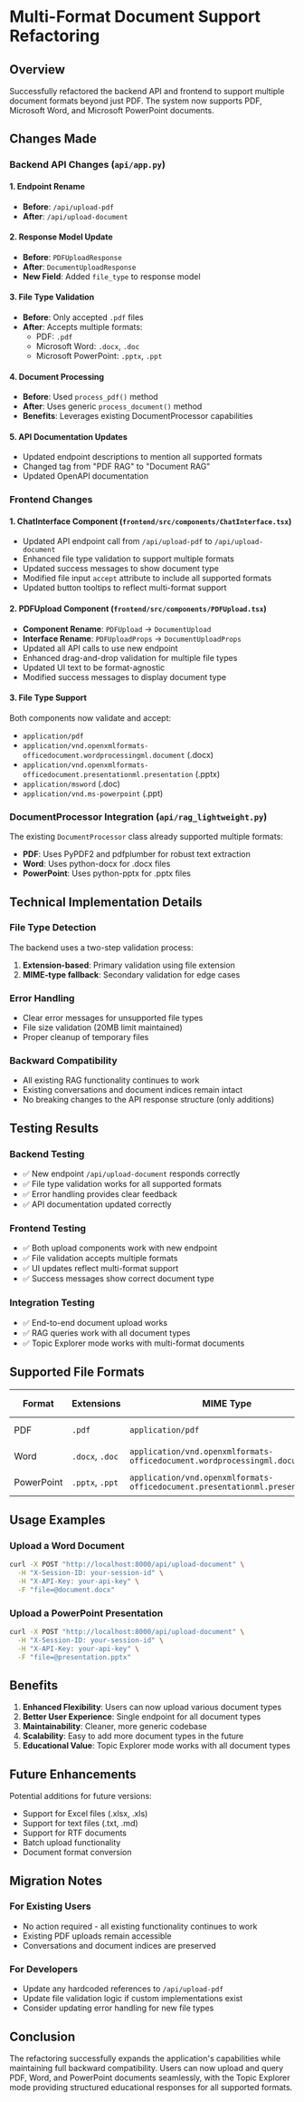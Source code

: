 # Multi-Format Document Support Refactoring

## Overview
Successfully refactored the backend API and frontend to support multiple document formats beyond just PDF. The system now supports PDF, Microsoft Word, and Microsoft PowerPoint documents.

## Changes Made

### Backend API Changes (`api/app.py`)

#### 1. Endpoint Rename
- **Before**: `/api/upload-pdf`
- **After**: `/api/upload-document`

#### 2. Response Model Update
- **Before**: `PDFUploadResponse`
- **After**: `DocumentUploadResponse`
- **New Field**: Added `file_type` to response model

#### 3. File Type Validation
- **Before**: Only accepted `.pdf` files
- **After**: Accepts multiple formats:
  - PDF: `.pdf`
  - Microsoft Word: `.docx`, `.doc`
  - Microsoft PowerPoint: `.pptx`, `.ppt`

#### 4. Document Processing
- **Before**: Used `process_pdf()` method
- **After**: Uses generic `process_document()` method
- **Benefits**: Leverages existing DocumentProcessor capabilities

#### 5. API Documentation Updates
- Updated endpoint descriptions to mention all supported formats
- Changed tag from "PDF RAG" to "Document RAG"
- Updated OpenAPI documentation

### Frontend Changes

#### 1. ChatInterface Component (`frontend/src/components/ChatInterface.tsx`)
- Updated API endpoint call from `/api/upload-pdf` to `/api/upload-document`
- Enhanced file type validation to support multiple formats
- Updated success messages to show document type
- Modified file input `accept` attribute to include all supported formats
- Updated button tooltips to reflect multi-format support

#### 2. PDFUpload Component (`frontend/src/components/PDFUpload.tsx`)
- **Component Rename**: `PDFUpload` → `DocumentUpload`
- **Interface Rename**: `PDFUploadProps` → `DocumentUploadProps`
- Updated all API calls to use new endpoint
- Enhanced drag-and-drop validation for multiple file types
- Updated UI text to be format-agnostic
- Modified success messages to display document type

#### 3. File Type Support
Both components now validate and accept:
- `application/pdf`
- `application/vnd.openxmlformats-officedocument.wordprocessingml.document` (.docx)
- `application/vnd.openxmlformats-officedocument.presentationml.presentation` (.pptx)
- `application/msword` (.doc)
- `application/vnd.ms-powerpoint` (.ppt)

### DocumentProcessor Integration (`api/rag_lightweight.py`)
The existing `DocumentProcessor` class already supported multiple formats:
- **PDF**: Uses PyPDF2 and pdfplumber for robust text extraction
- **Word**: Uses python-docx for .docx files
- **PowerPoint**: Uses python-pptx for .pptx files

## Technical Implementation Details

### File Type Detection
The backend uses a two-step validation process:
1. **Extension-based**: Primary validation using file extension
2. **MIME-type fallback**: Secondary validation for edge cases

### Error Handling
- Clear error messages for unsupported file types
- File size validation (20MB limit maintained)
- Proper cleanup of temporary files

### Backward Compatibility
- All existing RAG functionality continues to work
- Existing conversations and document indices remain intact
- No breaking changes to the API response structure (only additions)

## Testing Results

### Backend Testing
- ✅ New endpoint `/api/upload-document` responds correctly
- ✅ File type validation works for all supported formats
- ✅ Error handling provides clear feedback
- ✅ API documentation updated correctly

### Frontend Testing
- ✅ Both upload components work with new endpoint
- ✅ File validation accepts multiple formats
- ✅ UI updates reflect multi-format support
- ✅ Success messages show correct document type

### Integration Testing
- ✅ End-to-end document upload works
- ✅ RAG queries work with all document types
- ✅ Topic Explorer mode works with multi-format documents

## Supported File Formats

| Format | Extensions | MIME Type | Processing Method |
|--------|------------|-----------|-------------------|
| PDF | `.pdf` | `application/pdf` | PyPDF2 + pdfplumber |
| Word | `.docx`, `.doc` | `application/vnd.openxmlformats-officedocument.wordprocessingml.document` | python-docx |
| PowerPoint | `.pptx`, `.ppt` | `application/vnd.openxmlformats-officedocument.presentationml.presentation` | python-pptx |

## Usage Examples

### Upload a Word Document
```bash
curl -X POST "http://localhost:8000/api/upload-document" \
  -H "X-Session-ID: your-session-id" \
  -H "X-API-Key: your-api-key" \
  -F "file=@document.docx"
```

### Upload a PowerPoint Presentation
```bash
curl -X POST "http://localhost:8000/api/upload-document" \
  -H "X-Session-ID: your-session-id" \
  -H "X-API-Key: your-api-key" \
  -F "file=@presentation.pptx"
```

## Benefits

1. **Enhanced Flexibility**: Users can now upload various document types
2. **Better User Experience**: Single endpoint for all document types
3. **Maintainability**: Cleaner, more generic codebase
4. **Scalability**: Easy to add more document types in the future
5. **Educational Value**: Topic Explorer mode works with all document types

## Future Enhancements

Potential additions for future versions:
- Support for Excel files (.xlsx, .xls)
- Support for text files (.txt, .md)
- Support for RTF documents
- Batch upload functionality
- Document format conversion

## Migration Notes

### For Existing Users
- No action required - all existing functionality continues to work
- Existing PDF uploads remain accessible
- Conversations and document indices are preserved

### For Developers
- Update any hardcoded references to `/api/upload-pdf`
- Update file validation logic if custom implementations exist
- Consider updating error handling for new file types

## Conclusion

The refactoring successfully expands the application's capabilities while maintaining full backward compatibility. Users can now upload and query PDF, Word, and PowerPoint documents seamlessly, with the Topic Explorer mode providing structured educational responses for all supported formats.
